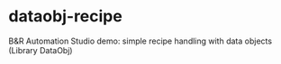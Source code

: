 # dataobj-recipe
B&amp;R Automation Studio demo: simple recipe handling with data objects (Library DataObj)
